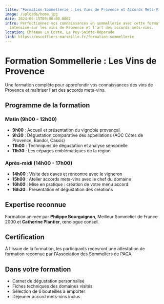 ```yaml
---
title: "Formation Sommellerie : Les Vins de Provence et Accords Mets-Vins"
image: /uploads/home.jpg
date: 2024-06-15T09:00:00.000Z
intro: Perfectionnez vos connaissances en sommellerie avec cette formation
  intensive sur les vins de Provence et l'art des accords mets-vins.
location: Château La Coste, Le Puy-Sainte-Réparade
link: https://escoffiers-marseille.fr/formation-sommellerie
---
```


# Formation Sommellerie : Les Vins de Provence

Une formation complète pour approfondir vos connaissances des vins de Provence et maîtriser l'art des accords mets-vins.

## Programme de la formation

### Matin (9h00 - 12h00)

- **9h00** : Accueil et présentation du vignoble provençal
- **9h30** : Dégustation comparative des appellations (AOC Côtes de Provence, Bandol, Cassis)
- **11h00** : Techniques de dégustation et analyse sensorielle
- **11h30** : Les cépages emblématiques de la région

### Après-midi (14h00 - 17h00)

- **14h00** : Visite des caves et rencontre avec le vigneron
- **15h00** : Atelier accords mets-vins avec le chef du domaine
- **16h00** : Mise en pratique : création de votre menu accord
- **16h30** : Présentation et dégustation des créations

## Expertise reconnue

Formation animée par **Philippe Bourguignon**, Meilleur Sommelier de France 2000 et **Catherine Plantier**, œnologue conseil.

## Certification

À l'issue de la formation, les participants recevront une attestation de formation reconnue par l'Association des Sommeliers de PACA.

## Dans votre formation

- Carnet de dégustation personnalisé
- Fiches techniques des domaines visités
- Sélection de 6 bouteilles à emporter
- Déjeuner accord mets-vins inclus

